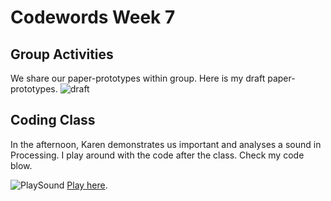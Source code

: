 # Codewords Week 7

## Group Activities
We share our paper-prototypes within group. Here is my draft paper- prototypes.
![draft](https://user-images.githubusercontent.com/68985217/94915513-62222880-04f0-11eb-963f-6f24dd6fb63b.gif)
## Coding Class
In the afternoon, Karen demonstrates us important and analyses a sound in Processing. I play around with the code after the class. Check my code blow.

![PlaySound](https://user-images.githubusercontent.com/68985217/94915523-64848280-04f0-11eb-9ead-53945bc40def.gif)
[Play here](https://faye12.github.io/CodeWord/Week_1/Letter_F/).


